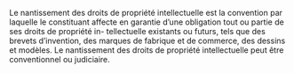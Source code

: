 Le nantissement des droits de propriété intellectuelle est la convention par laquelle
le constituant affecte en garantie d’une obligation tout ou partie de ses droits de propriété in-
tellectuelle existants ou futurs, tels que des brevets d’invention, des marques de fabrique et de
commerce, des dessins et modèles.
Le nantissement des droits de propriété intellectuelle peut être conventionnel
ou judiciaire.